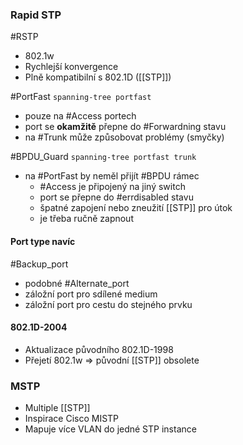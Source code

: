 ### Rapid STP
#RSTP
- 802.1w
- Rychlejší konvergence
- Plně kompatibilní s 802.1D ([[STP]])

#PortFast  `spanning-tree portfast`
- pouze na #Access portech
- port se **okamžitě** přepne do #Forwardning stavu
- na #Trunk může způsobovat problémy (smyčky)

#BPDU_Guard `spanning-tree portfast trunk`
- na #PortFast by neměl přijít #BPDU rámec
	- #Access je připojený na jiný switch 
	- port se přepne do #errdisabled stavu
	- špatné zapojení nebo zneužití [[STP]] pro útok
	- je třeba ručně zapnout
#### Port type navíc
#Backup_port
- podobné #Alternate_port 
- záložní port pro sdílené medium
- záložní port pro cestu do stejného prvku


#### 802.1D-2004
- Aktualizace původního 802.1D-1998
- Přejetí 802.1w => původní [[STP]] obsolete

### MSTP
- Multiple [[STP]]
- Inspirace Cisco MISTP
- Mapuje více VLAN do jedné STP instance
